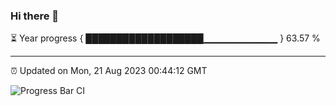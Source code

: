### Hi there 👋

⏳ Year progress { ███████████████████▁▁▁▁▁▁▁▁▁▁▁ } 63.57 %

---

⏰ Updated on Mon, 21 Aug 2023 00:44:12 GMT

![Progress Bar CI](https://github.com/liununu/liununu/workflows/Progress%20Bar%20CI/badge.svg)

